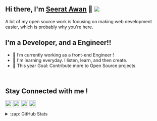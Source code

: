 ## Hi there, I'm [Seerat Awan][website] 👋 ![](https://hit.yhype.me/github/profile?user_id=26021449)

A lot of my open source work is focusing on making web development easier, which is probably why you're here.


## I'm a Developer, and a Engineer!!

- 🔭 I’m currently working as a front-end Engineer !
- 🌱 I'm learning everyday. I listen, learn, and then create.
- 🥅 This year Goal: Contribute more to Open Source projects

<br />

## Stay Connected with me !

<a href="https://twitter.com/seeratawan01">
  <img align="left" alt="damianrincondrc" width="22px" src="https://img.icons8.com/fluent/48/000000/twitter.png"/>
</a>
<a href="https://www.instagram.com/seerat_awan01/">
  <img align="left" alt="Instagram" width="22px" src="https://img.icons8.com/nolan/64/instagram-new.png"/>
</a>
<a href="mailto:seeratsdsking@gmail.com">
  <img align="left" alt="Gmail" width="22px" src="https://img.icons8.com/fluent/48/000000/gmail.png"/>
</a>
<a href="https://www.linkedin.com/in/seerat-awan-01">
  <img align="left" alt="Linkedin" width="22px" src="https://img.icons8.com/fluent/48/000000/linkedin.png"/>
</a>

<br/>
<br/>

<details>
  <summary>:zap: GitHub Stats</summary>

  <img style="float: left" alt="alhassn GitHub Stats" src="https://github-readme-stats.codestackr.vercel.app/api?username=seeratawan01&hide_border=true&layout=compact&show_icons=true" />
  <img  style="float: left" alt="alhassn GitHub Stats" src="https://github-readme-stats-eight-theta.vercel.app/api/top-langs/?username=seeratawan01&layout=compact&hide_border=true&show_icons=true"/>

</details>

[website]: https://www.linkedin.com/in/seerat-awan-01
[twitter]: https://twitter.com/seeratawan01
[instagram]: https://www.instagram.com/seerat_awan01/
[linkedin]: https://www.linkedin.com/in/seerat-awan-01
